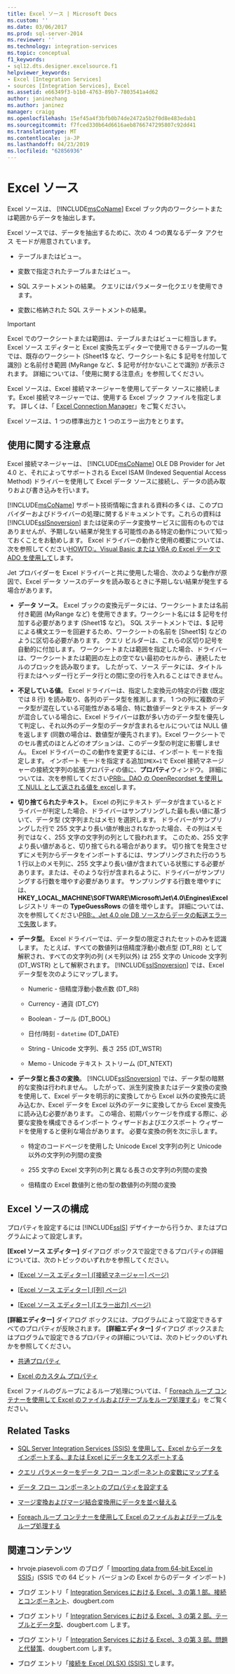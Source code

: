```yaml
---
title: Excel ソース | Microsoft Docs
ms.custom: ''
ms.date: 03/06/2017
ms.prod: sql-server-2014
ms.reviewer: ''
ms.technology: integration-services
ms.topic: conceptual
f1_keywords:
- sql12.dts.designer.excelsource.f1
helpviewer_keywords:
- Excel [Integration Services]
- sources [Integration Services], Excel
ms.assetid: e66349f3-b1b8-4763-89b7-7803541a4d62
author: janinezhang
ms.author: janinez
manager: craigg
ms.openlocfilehash: 15ef45a4f3bfb0b74de2472a5b2f0d8e483edab1
ms.sourcegitcommit: f7fced330b64d6616aeb8766747295807c92dd41
ms.translationtype: MT
ms.contentlocale: ja-JP
ms.lasthandoff: 04/23/2019
ms.locfileid: "62856936"
---
```

# <a name="excel-source"></a>Excel ソース
  Excel ソースは、 [!INCLUDE[msCoName](../../includes/msconame-md.md)] Excel ブック内のワークシートまたは範囲からデータを抽出します。  
  
 Excel ソースでは、データを抽出するために、次の 4 つの異なるデータ アクセス モードが用意されています。  
  
-   テーブルまたはビュー。  
  
-   変数で指定されたテーブルまたはビュー。  
  
-   SQL ステートメントの結果。 クエリにはパラメーター化クエリを使用できます。  
  
-   変数に格納された SQL ステートメントの結果。  
  
> [!IMPORTANT]  
>  Excel でのワークシートまたは範囲は、テーブルまたはビューに相当します。 Excel ソース エディターと Excel 変換先エディターで使用できるテーブルの一覧では、既存のワークシート (Sheet1$ など、ワークシート名に $ 記号を付加して識別) と名前付き範囲 (MyRange など、$ 記号が付かないことで識別) が表示されます。 詳細については、「使用に関する注意点」を参照してください。  
  
 Excel ソースは、Excel 接続マネージャーを使用してデータ ソースに接続します。Excel 接続マネージャーでは、使用する Excel ブック ファイルを指定します。 詳しくは、「 [Excel Connection Manager](../connection-manager/excel-connection-manager.md)」をご覧ください。  
  
 Excel ソースは、1 つの標準出力と 1 つのエラー出力をとります。  
  
## <a name="usage-considerations"></a>使用に関する注意点  
 Excel 接続マネージャーは、 [!INCLUDE[msCoName](../../includes/msconame-md.md)] OLE DB Provider for Jet 4.0 と、それによってサポートされる Excel ISAM (Indexed Sequential Access Method) ドライバーを使用して Excel データ ソースに接続し、データの読み取りおよび書き込みを行います。  
  
 [!INCLUDE[msCoName](../../includes/msconame-md.md)] サポート技術情報に含まれる資料の多くは、このプロバイダーおよびドライバーの処理に関するドキュメントです。これらの資料は [!INCLUDE[ssISnoversion](../../includes/ssisnoversion-md.md)] または従来のデータ変換サービスに固有のものではありませんが、予期しない結果が発生する可能性のある特定の動作について知っておくことをお勧めします。 Excel ドライバーの動作と使用の概要については、次を参照してください[HOWTO:。Visual Basic または VBA の Excel データで ADO を使用して](https://support.microsoft.com/kb/257819)します。  
  
 Jet プロバイダーを Excel ドライバーと共に使用した場合、次のような動作が原因で、Excel データ ソースのデータを読み取るときに予期しない結果が発生する場合があります。  
  
-   **データ ソース**。 Excel ブックの変換元データには、ワークシートまたは名前付き範囲 (MyRange など) を使用できます。ワークシート名には $ 記号を付加する必要があります (Sheet1$ など)。 SQL ステートメントでは、$ 記号による構文エラーを回避するため、ワークシートの名前を [Sheet1$] などのように区切る必要があります。 クエリ ビルダーは、これらの区切り記号を自動的に付加します。 ワークシートまたは範囲を指定した場合、ドライバーは、ワークシートまたは範囲の左上の空でない最初のセルから、連続したセルのブロックを読み取ります。 したがって、ソース データには、タイトル行またはヘッダー行とデータ行との間に空の行を入れることはできません。  
  
-   **不足している値**。 Excel ドライバーは、指定した変換元の特定の行数 (既定では 8 行) を読み取り、各列のデータ型を推測します。 1 つの列に複数のデータ型が混在している可能性がある場合、特に数値データとテキスト データが混合している場合に、Excel ドライバーは数が多い方のデータ型を優先して判定し、それ以外のデータ型のデータが含まれるセルについては NULL 値を返します  (同数の場合は、数値型が優先されます)。Excel ワークシートでのセル書式のほとんどのオプションは、このデータ型の判定に影響しません。 Excel ドライバーのこの動作を変更するには、インポート モードを指定します。 インポート モードを指定する追加`IMEX=1`で Excel 接続マネージャーの接続文字列の拡張プロパティの値に、**プロパティ**ウィンドウ。 詳細については、次を参照してください[PRB:。DAO の OpenRecordset を使用して NULL として返される値を excel](https://support.microsoft.com/kb/194124)します。  
  
-   **切り捨てられたテキスト**。 Excel の列にテキスト データが含まているとドライバーが判定した場合、ドライバーはサンプリングした最も長い値に基づいて、データ型 (文字列またはメモ) を選択します。 ドライバーがサンプリングした行で 255 文字より長い値が検出されなかった場合、その列はメモ列ではなく、255 文字の文字列の列として扱われます。 このため、255 文字より長い値があると、切り捨てられる場合があります。 切り捨てを発生させずにメモ列からデータをインポートするには、サンプリングされた行のうち 1 行以上のメモ列に、255 文字より長い値が含まれている状態にする必要があります。または、そのような行が含まれるように、ドライバーがサンプリングする行数を増やす必要があります。 サンプリングする行数を増やすには、 **HKEY_LOCAL_MACHINE\SOFTWARE\Microsoft\Jet\4.0\Engines\Excel** レジストリ キーの **TypeGuessRows** の値を増やします。 詳細については、次を参照してください[PRB:。Jet 4.0 ole DB ソースからデータの転送エラーで失敗](https://support.microsoft.com/kb/281517)します。  
  
-   **データ型**。 Excel ドライバーでは、データ型の限定されたセットのみを認識します。 たとえば、すべての数値列は倍精度浮動小数点型 (DT_R8) として解釈され、すべての文字列の列 (メモ列以外) は 255 文字の Unicode 文字列 (DT_WSTR) として解釈されます。 [!INCLUDE[ssISnoversion](../../includes/ssisnoversion-md.md)] では、Excel データ型を次のようにマップします。  
  
    -   Numeric - 倍精度浮動小数点数 (DT_R8)  
  
    -   Currency - 通貨 (DT_CY)  
  
    -   Boolean - ブール (DT_BOOL)  
  
    -   日付/時刻 - `datetime` (DT_DATE)  
  
    -   String - Unicode 文字列、長さ 255 (DT_WSTR)  
  
    -   Memo - Unicode テキスト ストリーム (DT_NTEXT)  
  
-   **データ型と長さの変換**。 [!INCLUDE[ssISnoversion](../../includes/ssisnoversion-md.md)] では、データ型の暗黙的な変換は行われません。 したがって、派生列変換またはデータ変換の変換を使用して、Excel データを明示的に変換してから Excel 以外の変換先に読み込むか、Excel データを Excel 以外のデータに変換してから Excel 変換先に読み込む必要があります。 この場合、初期パッケージを作成する際に、必要な変換を構成できるインポート ウィザードおよびエクスポート ウィザードを使用すると便利な場合があります。 必要な変換の例を次に示します。  
  
    -   特定のコードページを使用した Unicode Excel 文字列の列と Unicode 以外の文字列の列間の変換  
  
    -   255 文字の Excel 文字列の列と異なる長さの文字列の列間の変換  
  
    -   倍精度の Excel 数値列と他の型の数値列の列間の変換  
  
## <a name="excel-source-configuration"></a>Excel ソースの構成  
 プロパティを設定するには [!INCLUDE[ssIS](../../includes/ssis-md.md)] デザイナーから行うか、またはプログラムによって設定します。  
  
 **[Excel ソース エディター]** ダイアログ ボックスで設定できるプロパティの詳細については、次のトピックのいずれかを参照してください。  
  
-   [[Excel ソース エディター] &#40;[接続マネージャー] ページ&#41;](../excel-source-editor-connection-manager-page.md)  
  
-   [[Excel ソース エディター] &#40;[列] ページ&#41;](../excel-source-editor-columns-page.md)  
  
-   [[Excel ソース エディター] &#40;[エラー出力] ページ&#41;](../excel-source-editor-error-output-page.md)  
  
 **[詳細エディター]** ダイアログ ボックスには、プログラムによって設定できるすべてのプロパティが反映されます。 **[詳細エディター]** ダイアログ ボックスまたはプログラムで設定できるプロパティの詳細については、次のトピックのいずれかを参照してください。  
  
-   [共通プロパティ](../common-properties.md)  
  
-   [Excel のカスタム プロパティ](excel-custom-properties.md)  
  
 Excel ファイルのグループによるループ処理については、「 [Foreach ループ コンテナーを使用して Excel のファイルおよびテーブルをループ処理する](../control-flow/foreach-loop-container.md)」をご覧ください。  
  
## <a name="related-tasks"></a>Related Tasks  

-   [SQL Server Integration Services (SSIS) を使用して、Excel からデータをインポートする、または Excel にデータをエクスポートする](../load-data-to-from-excel-with-ssis.md)

-   [クエリ パラメーターをデータ フロー コンポーネントの変数にマップする](map-query-parameters-to-variables-in-a-data-flow-component.md)  
  
-   [データ フロー コンポーネントのプロパティを設定する](set-the-properties-of-a-data-flow-component.md)  
  
-   [マージ変換およびマージ結合変換用にデータを並べ替える](transformations/sort-data-for-the-merge-and-merge-join-transformations.md)  
  
-   [Foreach ループ コンテナーを使用して Excel のファイルおよびテーブルをループ処理する](../control-flow/foreach-loop-container.md)  
  
## <a name="related-content"></a>関連コンテンツ  
  
-   hrvoje.piasevoli.com のブログ「 [Importing data from 64-bit Excel in SSIS](https://go.microsoft.com/fwlink/?LinkId=217673)」(SSIS での 64 ビット バージョンの Excel からのデータ インポート)  
  
-   ブログ エントリ「 [Integration Services における Excel、3 の第 1 部。接続とコンポーネント](https://go.microsoft.com/fwlink/?LinkId=217674)、dougbert.com  
  
-   ブログ エントリ「 [Integration Services における Excel、3 の第 2 部。テーブルとデータ型](https://go.microsoft.com/fwlink/?LinkId=217675)、dougbert.com します。  
  
-   ブログ エントリ「 [Integration Services における Excel、3 の第 3 部。問題と代替策](https://go.microsoft.com/fwlink/?LinkId=217676)、dougbert.com します。  
  
-   ブログ エントリ「[接続を Excel (XLSX) (SSIS) で](https://microsoft-ssis.blogspot.com/2014/02/connecting-to-excel-xlsx-in-ssis.html)します。  
  
  
